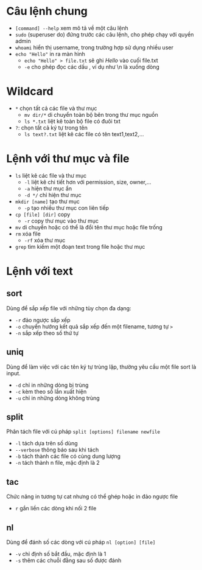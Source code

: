 # Câu lệnh chung
- `[command] --help` xem mô tả về một câu lệnh
- `sudo` (superuser do) đứng trước các câu lệnh, cho phép chạy với quyền admin
- `whoami` hiển thị username, trong trường hợp sử dụng nhiều user
- `echo "Hello"` in ra màn hình
  - `echo "Hello" > file.txt` sẽ ghi _Hello_ vào cuối file.txt
  - `-e` cho phép đọc các dấu \, ví dụ như \n là xuống dòng
# Wildcard
- `*` chọn tất cả các file và thư mục
  - `mv dir/*` di chuyển toàn bộ bên trong thư mục nguồn
  - `ls *.txt` liệt kê toàn bộ file có đuôi txt
- `?`: chọn tất cả ký tự trong tên
  - `ls text?.txt` liệt kê các file có tên text1,text2,...
# Lệnh với thư mục và file
- `ls` liệt kê các file và thư mục
  - `-l` liệt kê chi tiết hơn với permission, size, owner,...
  - `-a` hiện thư mục ẩn
  - `-d */` chỉ hiện thư mục
- `mkdir [name]` tạo thư mục
  - `-p` tạo nhiều thư mục con liên tiếp
- `cp [file] [dir]` copy
  - `-r` copy thư mục vào thư mục
- `mv` di chuyển hoặc có thể là đổi tên thư mục hoặc file trống
- `rm` xóa file
  - `-rf` xóa thư mục
-  `grep` tìm kiếm một đoạn text trong file hoặc thư mục

# Lệnh với text
## sort
Dùng để sắp xếp file với những tùy chọn đa dạng:
- `-r` đảo ngược sắp xếp
- `-o` chuyển hướng kết quả sắp xếp đến một filename, tương tự `>`
- `-n` sắp xếp theo số thứ tự
## uniq
Dùng để làm việc với các tên ký tự trùng lặp, thường yêu cầu một file sort là input.
- `-d` chỉ in những dòng bị trùng
- `-c` kèm theo số lần xuất hiện
- `-u` chỉ in những dòng không trùng 
## split
Phân tách file với cú pháp `split [options] filename newfile`
- `-l` tách dựa trên số dùng
- `--verbose` thông báo sau khi tách
- `-b` tách thành các file có cùng dung lượng
- `-n` tách thành n file, mặc định là 2
## tac
Chức năng in tương tự cat nhưng có thể ghép hoặc in đảo ngược file
- `r` gắn liền các dòng khi nối 2 file
## nl
Dùng để đánh số các dòng với cú pháp `nl [option] [file]`
- `-v` chỉ định số bắt đầu, mặc định là 1
- `-s` thêm các chuỗi đằng sau số được đánh
